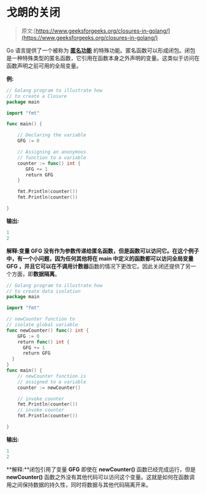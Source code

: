# 戈朗的关闭

> 原文:[https://www.geeksforgeeks.org/closures-in-golang/](https://www.geeksforgeeks.org/closures-in-golang/)

Go 语言提供了一个被称为 [**匿名功能**](https://www.geeksforgeeks.org/anonymous-function-in-go-language/) 的特殊功能。匿名函数可以形成闭包。闭包是一种特殊类型的匿名函数，它引用在函数本身之外声明的变量。这类似于访问在函数声明之前可用的全局变量。

**例:**

```go
// Golang program to illustrate how
// to create a Closure
package main

import "fmt"

func main() {

    // Declaring the variable
    GFG := 0

    // Assigning an anonymous  
    // function to a variable 
    counter := func() int {
       GFG += 1
       return GFG
    }

    fmt.Println(counter())
    fmt.Println(counter())

}
```

**输出:**

```go
1
2

```

**解释:**变量 **GFG** 没有作为参数传递给匿名函数，但是函数可以访问它。在这个例子中，有一个小问题，因为任何其他将在 main 中定义的函数都可以访问全局变量 **GFG** ，并且它可以在不调用**计数器**函数的情况下更改它。因此关闭还提供了另一个方面，即**数据隔离**。

```go
// Golang program to illustrate how
// to create data isolation
package main

import "fmt"

// newCounter function to 
// isolate global variable
func newCounter() func() int {
    GFG := 0
    return func() int {
      GFG += 1
      return GFG
  }
}
func main() {
    // newCounter function is
    // assigned to a variable
    counter := newCounter()

    // invoke counter
    fmt.Println(counter())
    // invoke counter
    fmt.Println(counter())

}
```

**输出:**

```go
1
2

```

**解释:**闭包引用了变量 **GFG** 即使在 **newCounter()** 函数已经完成运行，但是 **newCounter()** 函数之外没有其他代码可以访问这个变量。这就是如何在函数调用之间保持数据的持久性，同时将数据与其他代码隔离开来。